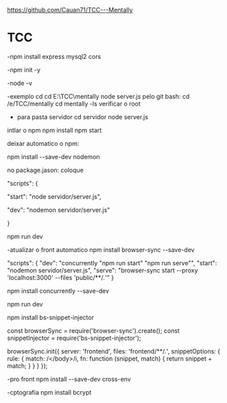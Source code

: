 https://github.com/Cauan71/TCC---Mentally

# TCC
-npm install express mysql2 cors

-npm init -y

-node -v

-exemplo cd cd E:\TCC\mentally node server.js
pelo git bash: cd /e/TCC/mentally
cd mentally 
-ls verificar o root

- para pasta servidor 
cd servidor
node server.js

intlar o npm
npm install
npm start

deixar automatico o npm:

npm install --save-dev nodemon

no package.jason: coloque

"scripts": {

  "start": "node servidor/server.js",
  
  "dev": "nodemon servidor/server.js"
  
}

npm run dev

-atualizar o front automatico
npm install browser-sync --save-dev

"scripts": {
  "dev": "concurrently \"npm run start\" \"npm run serve\"",
  "start": "nodemon servidor/server.js",
  "serve": "browser-sync start --proxy 'localhost:3000' --files 'public/**/*.*'"
}

npm install concurrently --save-dev

npm run dev

npm install bs-snippet-injector

const browserSync = require('browser-sync').create();
const snippetInjector = require('bs-snippet-injector');

browserSync.init({
  server: 'frontend',
  files: 'frontend/**/*.*',
  snippetOptions: {
    rule: {
      match: /<\/body>/i,
      fn: function (snippet, match) {
        return snippet + match;
      }
    } 
  }
});

-pro front
npm install --save-dev cross-env

-cptografia
npm install bcrypt
